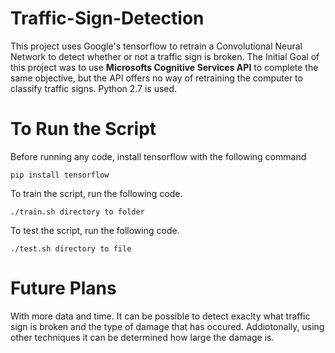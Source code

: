 # Traffic-Sign-Detection

This project uses Google's tensorflow to retrain a Convolutional Neural Network to detect whether or not a traffic sign is broken. The Initial Goal of this project was to use **Microsofts Cognitive Services API** to complete the same objective, but the API offers no way of retraining the computer to classify traffic signs. Python 2.7 is used.

# To Run the Script
Before running any code, install tensorflow with the following command
```
pip install tensorflow
```
To train the script, run the following code. 
```
./train.sh directory to folder
```
To test the script, run the following code.
```
./test.sh directory to file
```
# Future Plans

With more data and time. It can be possible to detect exaclty what traffic sign is broken and the type of damage that has occured. Addiotonally, using other techniques it can be determined how large the damage is.

